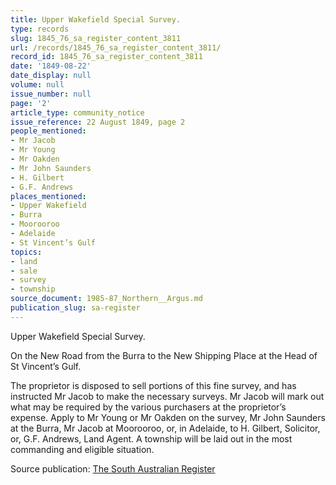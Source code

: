 ```yaml
---
title: Upper Wakefield Special Survey.
type: records
slug: 1845_76_sa_register_content_3811
url: /records/1845_76_sa_register_content_3811/
record_id: 1845_76_sa_register_content_3811
date: '1849-08-22'
date_display: null
volume: null
issue_number: null
page: '2'
article_type: community_notice
issue_reference: 22 August 1849, page 2
people_mentioned:
- Mr Jacob
- Mr Young
- Mr Oakden
- Mr John Saunders
- H. Gilbert
- G.F. Andrews
places_mentioned:
- Upper Wakefield
- Burra
- Moorooroo
- Adelaide
- St Vincent’s Gulf
topics:
- land
- sale
- survey
- township
source_document: 1985-87_Northern__Argus.md
publication_slug: sa-register
---
```


Upper Wakefield Special Survey.

On the New Road from the Burra to the New Shipping Place at the Head of St Vincent’s Gulf.

The proprietor is disposed to sell portions of this fine survey, and has instructed Mr Jacob to make the necessary surveys.  Mr Jacob will mark out what may be required by the various purchasers at the proprietor’s expense.  Apply to Mr Young or Mr Oakden on the survey, Mr John Saunders at the Burra, Mr Jacob at Moorooroo, or, in Adelaide, to H. Gilbert, Solicitor, or, G.F. Andrews, Land Agent.  A township will be laid out in the most commanding and eligible situation.

Source publication: [The South Australian Register](/publications/sa-register/)
